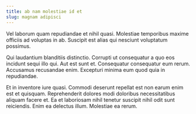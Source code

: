 ```yaml
---
title: ab nam molestiae id et
slug: magnam adipisci
---
```


Vel laborum quam repudiandae et nihil quasi. Molestiae temporibus maxime officiis ad voluptas in ab. Suscipit est alias qui nesciunt voluptatum possimus.

Qui laudantium blanditiis distinctio. Corrupti ut consequatur a quo eos incidunt sequi illo qui. Aut est sunt et. Consequatur consequatur eum rerum. Accusamus recusandae enim. Excepturi minima eum quod quia in repudiandae.

Et in inventore iure quasi. Commodi deserunt repellat est non earum enim est et quisquam. Reprehenderit dolores modi doloribus necessitatibus aliquam facere et. Ea et laboriosam nihil tenetur suscipit nihil odit sunt reiciendis. Enim ea delectus illum. Molestiae ea rerum.

